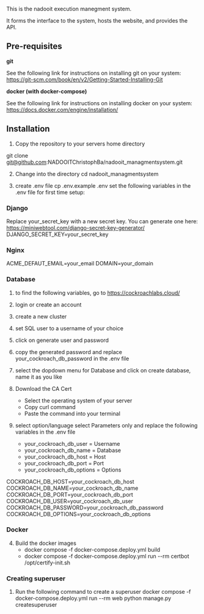 This is the nadooit execution manegment system.

It forms the interface to the system, hosts the website, and provides the API.

## Pre-requisites
**git**

See the following link for instructions on installing git on your system: https://git-scm.com/book/en/v2/Getting-Started-Installing-Git

**docker (with docker-compose)**

See the following link for instructions on installing docker on your system: https://docs.docker.com/engine/installation/


## Installation
1. Copy the repository to your servers home directory

git clone git@github.com:NADOOITChristophBa/nadooit_managmentsystem.git

2. Change into the directory
cd nadooit_managmentsystem

3. create .env file
cp .env.example .env
set the following variables in the .env file for first time setup:

### Django
Replace your_secret_key with a new secret key. You can generate one here: https://miniwebtool.com/django-secret-key-generator/
DJANGO_SECRET_KEY=your_secret_key

### Nginx
ACME_DEFAUT_EMAIL=your_email
DOMAIN=your_domain

### Database

1. to find the following variables, go to https://cockroachlabs.cloud/
2. login or create an account
3. create a new cluster
4. set SQL user  to a username of your choice
5. click on generate user and password
6. copy the generated password and replace your_cockroach_db_password in the .env file
7. select the dopdown menu for Database and click on create database, name it as you like
8. Download the CA Cert
    - Select the operating system of your server
    - Copy curl command
    - Paste the command into your terminal

9. select option/language select Parameters only and replace the following variables in the .env file
    - your_cockroach_db_user = Username
    - your_cockroach_db_name = Database
    - your_cockroach_db_host = Host
    - your_cockroach_db_port = Port
    - your_cockroach_db_options = Options

COCKROACH_DB_HOST=your_cockroach_db_host
COCKROACH_DB_NAME=your_cockroach_db_name
COCKROACH_DB_PORT=your_cockroach_db_port
COCKROACH_DB_USER=your_cockroach_db_user
COCKROACH_DB_PASSWORD=your_cockroach_db_password
COCKROACH_DB_OPTIONS=your_cockroach_db_options

### Docker
4. Build the docker images
    - docker compose -f docker-compose.deploy.yml build
    - docker compose -f docker-compose.deploy.yml run --rm certbot /opt/certify-init.sh


### Creating superuser
1. Run the following command to create a superuser
docker compose -f docker-compose.deploy.yml run --rm web python manage.py createsuperuser

